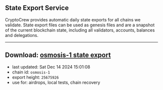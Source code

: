 ## State Export Service
CryptoCrew provides automatic daily state exports for all chains we validate. State export files can be used as genesis files and are a snapshot of the current blockchain state, including all validators, accounts, balances and delegations.

---
**Download: [osmosis-1 state export](https://dl-eu2.ccvalidators.com/SERVICE/osmosis/osmosis-1_export_25675926.json)**
---

- last updated: Sat Dec 14 2024 15:01:08
- chain id: `osmosis-1`
- export height: `25675926`
- use for: airdrops, local tests, chain recovery
